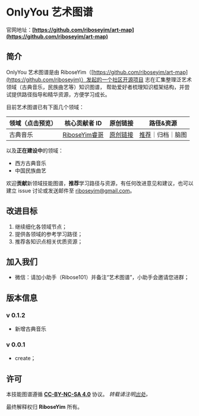 # OnlyYou 艺术图谱
官网地址：**[https://github.com/riboseyim/art-map](https://github.com/riboseyim/art-map)**

## 简介

OnlyYou 艺术图谱是由 RiboseYim（[https://github.com/riboseyim/art-map](https://github.com/riboseyim)）发起的一个社区开源项目
志在汇集整理泛艺术领域（古典音乐，民族曲艺等）知识图谱，
帮助爱好者梳理知识框架结构，并尝试提供路径指导和精华资源，方便学习成长。

目前艺术图谱已有下面几个领域：

|**领域**（点击预览）| **核心贡献者 ID** | **原创链接** |**路径&资源**|
|------- | ---- | ---- | ---- |
|古典音乐| [RiboseYim睿哥](https://github.com/riboseyim)|[原创链接](https://github.com/riboseyim/art-map/issues/1)|[推荐]()｜归档｜脑图|



以及**正在建设中**的领域：

- 西方古典音乐
- 中国民族曲艺

欢迎**贡献**新领域技能图谱，**推荐**学习路径与资源，有任何改进意见和建议，也可以建立 issue 讨论或发送邮件至 [riboseyim@gmail.com](mailto:riboseyim@gmail.com?subject=艺术图谱)。

## 改进目标

1. 继续细化各领域节点；
2. 提供各领域的参考学习路径；
3. 推荐各知识点相关优质资源；

## 加入我们
- 微信：请加小助手（Ribose101）并备注“艺术图谱”，小助手会邀请您进群；

## 版本信息

### v 0.1.2
- 新增古典音乐

### v 0.0.1
- create；



## 许可
本技能图谱遵循 **[CC-BY-NC-SA 4.0](https://creativecommons.org/licenses/by-nc-sa/4.0/)** 协议。
*转载请注明[出处](https://github.com/riboseyim/art-map)。*

最终解释权归 **RiboseYim** 所有。
